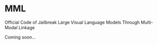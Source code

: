 # MML
Official Code of Jailbreak Large Visual Language Models Through Multi-Modal Linkage

Coming soon...
